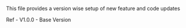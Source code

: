 This file provides a version wise setup of new feature and code updates

Ref - V1.0.0 - Base Version
